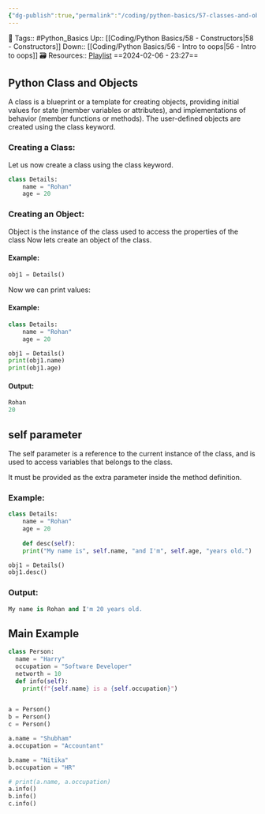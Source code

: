 ```yaml
---
{"dg-publish":true,"permalink":"/coding/python-basics/57-classes-and-objects/","dgPassFrontmatter":true,"noteIcon":"3","created":"2024-02-06T23:27:48.242+05:30","updated":"2024-02-08T00:15:03.462+05:30"}
---
```


🧶 Tags:: #Python_Basics 
Up:: [[Coding/Python Basics/58 - Constructors\|58 - Constructors]]
Down:: [[Coding/Python Basics/56 - Intro to oops\|56 - Intro to oops]]
🗃 Resources:: [Playlist](https://www.youtube.com/playlist?list=PLu0W_9lII9agwh1XjRt242xIpHhPT2llg)
==2024-02-06 - 23:27==

## Python Class and Objects
A class is a blueprint or a template for creating objects, providing initial values for state (member variables or attributes), and implementations of behavior (member functions or methods). The user-defined objects are created using the class keyword.

### Creating a Class:
Let us now create a class using the class keyword.
```python
class Details:
	name = "Rohan"
	age = 20
```

### Creating an Object:
Object is the instance of the class used to access the properties of the class Now lets create an object of the class.

#### Example:
```python
obj1 = Details()
```

Now we can print values:

#### Example:
```python
class Details:
	name = "Rohan"
	age = 20

obj1 = Details()
print(obj1.name)
print(obj1.age)
```

#### Output:
```python
Rohan
20
```

## self parameter
The self parameter is a reference to the current instance of the class, and is used to access variables that belongs to the class.

It must be provided as the extra parameter inside the method definition.

### Example:
```python
class Details:
	name = "Rohan"
	age = 20
	
	def desc(self):
	print("My name is", self.name, "and I'm", self.age, "years old.")

obj1 = Details()
obj1.desc()
```

### Output:
```python
My name is Rohan and I'm 20 years old.
```

## Main Example
```python
class Person:
  name = "Harry"
  occupation = "Software Developer"
  networth = 10
  def info(self):
    print(f"{self.name} is a {self.occupation}")


a = Person()
b = Person()
c = Person()

a.name = "Shubham"
a.occupation = "Accountant"

b.name = "Nitika"
b.occupation = "HR"

# print(a.name, a.occupation)
a.info()
b.info()
c.info()
```